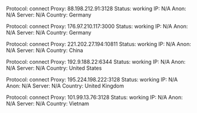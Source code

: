 Protocol: connect
Proxy: 88.198.212.91:3128
Status: working
IP: N/A
Anon: N/A
Server: N/A
Country: Germany

Protocol: connect
Proxy: 176.97.210.117:3000
Status: working
IP: N/A
Anon: N/A
Server: N/A
Country: Germany

Protocol: connect
Proxy: 221.202.27.194:10811
Status: working
IP: N/A
Anon: N/A
Server: N/A
Country: China

Protocol: connect
Proxy: 192.9.188.22:6344
Status: working
IP: N/A
Anon: N/A
Server: N/A
Country: United States

Protocol: connect
Proxy: 195.224.198.222:3128
Status: working
IP: N/A
Anon: N/A
Server: N/A
Country: United Kingdom

Protocol: connect
Proxy: 101.99.13.76:3128
Status: working
IP: N/A
Anon: N/A
Server: N/A
Country: Vietnam

